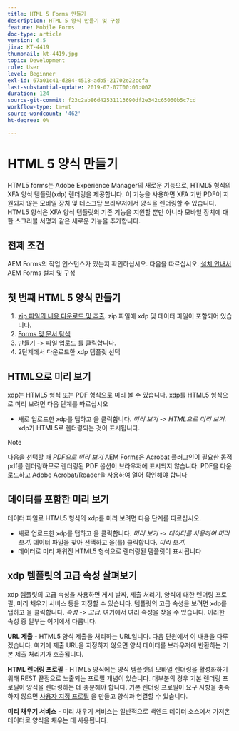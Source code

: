 ```yaml
---
title: HTML 5 Forms 만들기
description: HTML 5 양식 만들기 및 구성
feature: Mobile Forms
doc-type: article
version: 6.5
jira: KT-4419
thumbnail: kt-4419.jpg
topic: Development
role: User
level: Beginner
exl-id: 67a01c41-d284-4518-adb5-21702e22ccfa
last-substantial-update: 2019-07-07T00:00:00Z
duration: 124
source-git-commit: f23c2ab86d42531113690df2e342c65060b5c7cd
workflow-type: tm+mt
source-wordcount: '462'
ht-degree: 0%

---
```


# HTML 5 양식 만들기

HTML5 forms는 Adobe Experience Manager의 새로운 기능으로, HTML5 형식의 XFA 양식 템플릿(xdp) 렌더링을 제공합니다. 이 기능을 사용하면 XFA 기반 PDF이 지원되지 않는 모바일 장치 및 데스크탑 브라우저에서 양식을 렌더링할 수 있습니다. HTML5 양식은 XFA 양식 템플릿의 기존 기능을 지원할 뿐만 아니라 모바일 장치에 대한 스크리블 서명과 같은 새로운 기능을 추가합니다.

## 전제 조건

AEM Forms의 작업 인스턴스가 있는지 확인하십시오. 다음을 따르십시오. [설치 안내서](https://experienceleague.adobe.com/docs/experience-manager-65/forms/install-aem-forms/osgi-installation/installing-configuring-aem-forms-osgi.html) AEM Forms 설치 및 구성

## 첫 번째 HTML 5 양식 만들기

1. [zip 파일의 내용 다운로드 및 추출](assets/assets.zip). zip 파일에 xdp 및 데이터 파일이 포함되어 있습니다.
2. [Forms 및 문서 탐색](http://localhost:4502/aem/forms.html/content/dam/formsanddocuments)
3. 만들기 -> 파일 업로드 를 클릭합니다.
4. 2단계에서 다운로드한 xdp 템플릿 선택

## HTML으로 미리 보기

xdp는 HTML5 형식 또는 PDF 형식으로 미리 볼 수 있습니다. xdp를 HTML5 형식으로 미리 보려면 다음 단계를 따르십시오

* 새로 업로드한 xdp를 탭하고 을 클릭합니다. _미리 보기 -> HTML으로 미리 보기_. xdp가 HTML5로 렌더링되는 것이 표시됩니다.

>[!NOTE]
>다음을 선택할 때 _PDF으로 미리 보기_ AEM Forms은 Acrobat 플러그인이 필요한 동적 pdf를 렌더링하므로 렌더링된 PDF 옵션이 브라우저에 표시되지 않습니다. PDF을 다운로드하고 Adobe Acrobat/Reader을 사용하여 열어 확인해야 합니다


## 데이터를 포함한 미리 보기

데이터 파일로 HTML5 형식의 xdp를 미리 보려면 다음 단계를 따르십시오.

* 새로 업로드한 xdp를 탭하고 을 클릭합니다. _미리 보기 -> 데이터를 사용하여 미리 보기_. 데이터 파일을 찾아 선택하고 을(를) 클릭합니다. _미리 보기_.
* 데이터로 미리 채워진 HTML5 형식으로 렌더링된 템플릿이 표시됩니다

## xdp 템플릿의 고급 속성 살펴보기

xdp 템플릿의 고급 속성을 사용하면 게시 날짜, 제출 처리기, 양식에 대한 렌더링 프로필, 미리 채우기 서비스 등을 지정할 수 있습니다. 템플릿의 고급 속성을 보려면 xdp를 탭하고 을 클릭합니다. _속성 -> 고급_. 여기에서 여러 속성을 찾을 수 있습니다. 이러한 속성 중 일부는 여기에서 다룹니다.

**URL 제출** - HTML5 양식 제출을 처리하는 URL입니다. 다음 단원에서 이 내용을 다루겠습니다. 여기에 제출 URL을 지정하지 않으면 양식 데이터를 브라우저에 반환하는 기본 제출 처리기가 호출됩니다.

**HTML 렌더링 프로필** - HTML5 양식에는 양식 템플릿의 모바일 렌더링을 활성화하기 위해 REST 끝점으로 노출되는 프로필 개념이 있습니다. 대부분의 경우 기본 렌더링 프로필이 양식을 렌더링하는 데 충분해야 합니다. 기본 렌더링 프로필이 요구 사항을 충족하지 않으면 [사용자 지정 프로필](https://experienceleague.adobe.com/docs/experience-manager-65/forms/html5-forms/custom-profile.html) 을 만들고 양식과 연결할 수 있습니다.

**미리 채우기 서비스** - 미리 채우기 서비스는 일반적으로 백엔드 데이터 소스에서 가져온 데이터로 양식을 채우는 데 사용됩니다.
